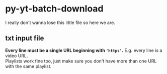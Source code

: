 # py-yt-batch-download
I really don't wanna lose this little file so here we are.

## txt input file
**Every line must be a single URL beginning with `'https'`.** E.g. every line is a video URL.  
Playlists work fine too, just make sure you don't have more than one URL with the same playlist.
